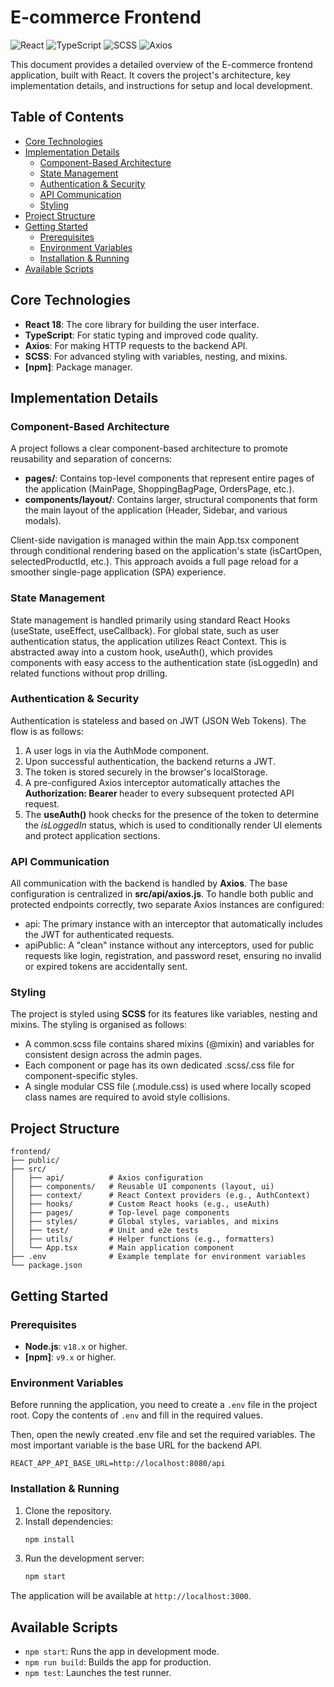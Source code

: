 # E-commerce Frontend

![React](https://img.shields.io/badge/React-18-blue?style=for-the-badge&logo=react) ![TypeScript](https://img.shields.io/badge/TypeScript-5.x-blue?style=for-the-badge&logo=typescript) ![SCSS](https://img.shields.io/badge/Styling-SCSS-pink?style=for-the-badge&logo=sass) ![Axios](https://img.shields.io/badge/API-Axios-purple?style=for-the-badge&logo=axios)

This document provides a detailed overview of the E-commerce frontend application, built with React. It covers the project's architecture, key implementation details, and instructions for setup and local development.

## Table of Contents

- [Core Technologies](#core-technologies)
- [Implementation Details](#implementation-details)
    - [Component-Based Architecture](#component-based-architecture)
    - [State Management](#state-management)
    - [Authentication & Security](#authentication--security)
    - [API Communication](#api-communication)
    - [Styling](#styling)
- [Project Structure](#project-structure)
- [Getting Started](#getting-started)
    - [Prerequisites](#prerequisites)
    - [Environment Variables](#environment-variables)
    - [Installation & Running](#installation--running)
- [Available Scripts](#available-scripts)

## Core Technologies

- **React 18**: The core library for building the user interface.
- **TypeScript**: For static typing and improved code quality.
- **Axios**: For making HTTP requests to the backend API.
- **SCSS**: For advanced styling with variables, nesting, and mixins.
- **[npm]**: Package manager.

## Implementation Details

### Component-Based Architecture

A project follows a clear component-based architecture to promote reusability and separation of concerns:

- **pages/**:  Contains top-level components that represent entire pages of the application (MainPage, ShoppingBagPage, OrdersPage, etc.).
- **components/layout/**: Contains larger, structural components that form the main layout of the application (Header, Sidebar, and various modals).
 
Client-side navigation is managed within the main App.tsx component through conditional rendering based on the application's state (isCartOpen, selectedProductId, etc.).
This approach avoids a full page reload for a smoother single-page application (SPA) experience.

### State Management

State management is handled primarily using standard React Hooks (useState, useEffect, useCallback).
For global state, such as user authentication status, the application utilizes React Context. This is abstracted away into a custom hook, useAuth(), which provides components with easy access to the authentication state (isLoggedIn) and related functions without prop drilling.

### Authentication & Security

Authentication is stateless and based on JWT (JSON Web Tokens). The flow is as follows:
1. A user logs in via the AuthMode component.
2. Upon successful authentication, the backend returns a JWT.
3. The token is stored securely in the browser's localStorage.
4. A pre-configured Axios interceptor automatically attaches the **Authorization: Bearer <token>** header to every subsequent protected API request.
5. The **useAuth()** hook checks for the presence of the token to determine the *isLoggedIn* status, which is used to conditionally render UI elements and protect application sections.

### API Communication

All communication with the backend is handled by **Axios**. The base configuration is centralized in **src/api/axios.js**. To handle both public and protected endpoints correctly, two separate Axios instances are configured:

- api: The primary instance with an interceptor that automatically includes the JWT for authenticated requests.
- apiPublic: A "clean" instance without any interceptors, used for public requests like login, registration, and password reset, ensuring no invalid or expired tokens are accidentally sent.

### Styling

The project is styled using **SCSS** for its features like variables, nesting and mixins. The styling is organised as follows:

- A common.scss file contains shared mixins (@mixin) and variables for consistent design across the admin pages.
- Each  component or page has its own dedicated .scss/.css file for component-specific styles.
- A single modular CSS file (.module.css) is used where locally scoped class names are required to avoid style collisions.

## Project Structure

```
frontend/
├── public/
├── src/
│   ├── api/          # Axios configuration
│   ├── components/   # Reusable UI components (layout, ui)
│   ├── context/      # React Context providers (e.g., AuthContext)
│   ├── hooks/        # Custom React hooks (e.g., useAuth)
│   ├── pages/        # Top-level page components
│   ├── styles/       # Global styles, variables, and mixins
│   ├── test/         # Unit and e2e tests
│   ├── utils/        # Helper functions (e.g., formatters)
│   └── App.tsx       # Main application component
├── .env              # Example template for environment variables
└── package.json
```

## Getting Started

### Prerequisites

- **Node.js**: `v18.x` or higher.
- **[npm]**: `v9.x` or higher.

### Environment Variables

Before running the application, you need to create a `.env` file in the project root.
Copy the contents of `.env` and fill in the required values.

Then, open the newly created .env file and set the required variables. The most important variable is the base URL for the backend API.
```env
REACT_APP_API_BASE_URL=http://localhost:8080/api
```

### Installation & Running

1.  Clone the repository.
2.  Install dependencies:
    ```bash
    npm install
    ```
3.  Run the development server:
    ```bash
    npm start
    ```
The application will be available at `http://localhost:3000`.

## Available Scripts

- `npm start`: Runs the app in development mode.
- `npm run build`: Builds the app for production.
- `npm test`: Launches the test runner.